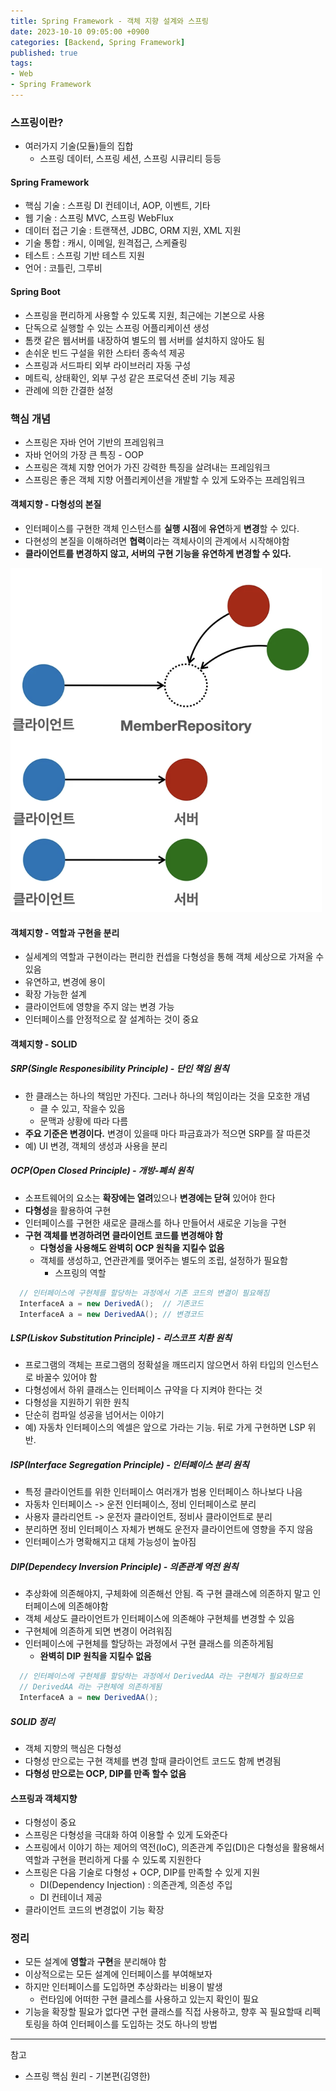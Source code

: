 ```yaml
---
title: Spring Framework - 객체 지향 설계와 스프링
date: 2023-10-10 09:05:00 +0900
categories: [Backend, Spring Framework]
published: true
tags:
- Web
- Spring Framework
---
```


### 스프링이란?
 - 여러가지 기술(모듈)들의 집합
    -  스프링 데이터, 스프링 세션, 스프링 시큐리티 등등

#### Spring Framework
 - 핵심 기술 : 스프링 DI 컨테이너, AOP, 이벤트, 기타
 - 웹 기술 : 스프링 MVC, 스프링  WebFlux
 - 데이터 접근 기술 : 트랜잭션, JDBC, ORM 지원, XML 지원
 - 기술 통합 : 캐시, 이메일, 원격접근, 스케쥴링
 - 테스트 : 스프링 기반 테스트 지원
 - 언어 : 코틀린, 그루비

#### Spring Boot
 - 스프링을 편리하게 사용할 수 있도록 지원, 최근에는 기본으로 사용
 - 단독으로 실행할 수 있는 스프링 어플리케이션 생성
 - 톰캣 같은 웹서버를 내장하여 별도의 웹 서버를 설치하지 않아도 됨
 - 손쉬운 빈드 구설을 위한 스타터 종속석 제공
 - 스프링과 서드파티 외부 라이브러리 자동 구성
 - 메트릭, 상태확인, 외부 구성 같은 프로덕션 준비 기능 제공
 - 관례에 의한 간결한 설정 

### 핵심 개념
 - 스프링은 자바 언어 기반의 프레임워크
 - 자바 언어의 가장 큰 특징 - OOP
 - 스프링은 객체 지향 언어가 가진 강력한 특징을 살려내는 프레임워크
 - 스프링은 좋은 객체 지향 어플리케이션을 개발할 수 있게 도와주는 프레임워크
 
#### 객체지향 - 다형성의 본질
 - 인터페이스를 구현한 객체 인스턴스를 **실행 시점**에 **유연**하게 **변경**할 수 있다.
 - 다현성의 본질을 이해하려면 **협력**이라는 객체사이의 관계에서 시작해야함
 - **클라이언트를 변경하지 않고, 서버의 구현 기능을 유연하게 변경할 수 있다.**

![Alt text](/assets/posts/img/spring/spring_basic/spring_01.png)

#### 객체지향 - 역할과 구현을 분리
 - 실세계의 역할과 구현이라는 편리한 컨셉을 다형성을 통해 객체 세상으로 가져올 수 있음
 - 유연하고, 변경에 용이
 - 확장 가능한 설계
 - 클라이언트에 영향을 주지 않는 변경 가능
 - 인터페이스를 안정적으로 잘 설계하는 것이 중요

#### 객체지향 - SOLID
##### SRP(Single Responesibility Principle) - 단인 책임 원칙
 - 한 클래스는 하나의 책임만 가진다. 그러나 하나의 책임이라는 것을 모호한 개념
   - 클 수 있고, 작을수 있음
   - 문맥과 상황에 따라 다름
 - **주요 기준은 변경이다.** 변경이 있을때 마다 파금효과가 적으면 SRP를 잘 따른것
 - 예) UI 변경, 객체의 생성과 사용을 분리 

##### OCP(Open Closed Principle) - 개방-폐쇠 원칙
 - 소프트웨어의 요소는 **확장에는 열려**있으나 **변경에는 닫혀** 있어야 한다
 - **다형성**을 활용하여 구현
 - 인터페이스를 구현한 새로운 클래스를 하나 만들어서 새로운 기능을 구현
 - **구현 객체를 변경하려면 클라이언트 코드를 변경해야 함**
   - **다형성을 사용해도 완벽히 OCP 원칙을 지킬수 없음**
   - 객체를 생성하고, 연관관계를 맺어주는 별도의 조립, 설정하가 필요함
     - 스프링의 역할
  ```java
    // 인터페이스에 구현체를 할당하는 과정에서 기존 코드의 변결이 필요해짐
    InterfaceA a = new DerivedA();  // 기존코드
    InterfaceA a = new DerivedAA(); // 변경코드
  ```

##### LSP(Liskov Substitution Principle) - 리스코프 치환 원칙
 - 프로그램의 객체는 프로그램의 정확설을 깨뜨리지 않으면서 하위 타입의 인스턴스로 바꿀수 있어야 함
 - 다형성에서 하위 클래스는 인터페이스 규약을 다 지켜야 한다는 것
 - 다형성을 지원하기 위한 원칙
 - 단순히 컴파일 성공을 넘어서는 이야기
 - 예) 자동차 인터페이스의 엑셀은 앞으로 가라는 기능. 뒤로 가게 구현하면 LSP 위반.

##### ISP(Interface Segregation Principle) - 인터페이스 분리 원칙
 - 특정 클라이언트를 위한 인터페이스 여러개가 범용 인터페이스 하나보다 나음
 - 자동차 인터페이스 -> 운전 인터페이스, 정비 인터페이스로 분리
 - 사용자 클라리언트 -> 운전자 클라이언트, 정비사 클라이언트로 분리
 - 분리하면 정비 인터페이스 자체가 변해도 운전자 클라이언트에 영향을 주지 않음
 - 인터페이스가 명확해지고 대체 가능성이 높아짐

##### DIP(Dependecy Inversion Principle) - 의존관계 역전 원칙
 - 추상화에 의존해야지, 구체화에 의존해선 안됨. 즉 구현 클래스에 의존하지 말고 인터페이스에 의존해야함
 - 객체 세상도 클라이언트가 인터페이스에 의존해야 구현체를 변경할 수 있음
 - 구현체에 의존하게 되면 변경이 어려워짐
 - 인터페이스에 구현체를 할당하는 과정에서 구현 클래스를 의존하게됨
    - **완벽히 DIP 원칙을 지킬수 없음**
  ```java
    // 인터페이스에 구현체를 할당하는 과정에서 DerivedAA 라는 구현체가 필요하므로
    // DerivedAA 라는 구현체에 의존하게됨
    InterfaceA a = new DerivedAA();
  ```

##### SOLID 정리
 - 객체 지향의 핵심은 다형성
 - 다형성 만으로는 구현 객체를 변경 할때 클라이언트 코드도 함께 변경됨
 - **다형성 만으로는 OCP, DIP를 만족 할수 없음**

#### 스프링과 객체지향
 - 다형성이 중요
 - 스프링은 다형성을 극대화 하여 이용할 수 있게 도와준다
 - 스프링에서 이야기 하는 제어의 역전(IoC), 의존관계 주입(DI)은 다형성을 활용해서 역할과 구현을 편리하게 다룰 수 있도록 지원한다
 - 스프링은 다음 기술로 다형성 + OCP, DIP를 만족할 수 있게 지원
   - DI(Dependency Injection) : 의존관계, 의존성 주입
   - DI 컨테이너 제공
 - 클라이언트 코드의 변경없이 기능 확장 

### 정리
 - 모든 설계에 **영할**과 **구현**을 분리해야 함
 - 이상적으로는 모든 설계에 인터페이스를 부여해보자
 - 하지만 인터페이스를 도입하면 추상화라는 비용이 발생
   - 런타임에 어떠한 구현 클레스를 사용하고 있는지 확인이 필요
 - 기능을 확장할 필요가 없다면 구현 클래스를 직접 사용하고, 향후 꼭 필요할때 리펙토링을 하여 인터페이스를 도입하는 것도 하나의 방법

---
참고
 - 스프링 핵심 원리 - 기본편(김영한)
